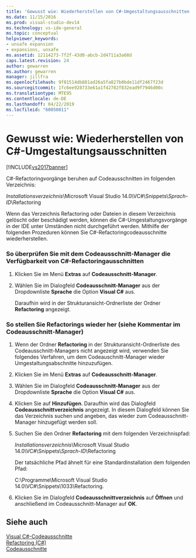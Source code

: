 ```yaml
---
title: 'Gewusst wie: Wiederherstellen von C#-Umgestaltungsausschnitten | Microsoft-Dokumentation'
ms.date: 11/15/2016
ms.prod: visual-studio-dev14
ms.technology: vs-ide-general
ms.topic: conceptual
helpviewer_keywords:
- unsafe expansion
- expansions, unsafe
ms.assetid: 12114273-7f2f-43d0-abcb-2d4711a3a68d
caps.latest.revision: 24
author: gewarren
ms.author: gewarren
manager: jillfra
ms.openlocfilehash: 9f81514db881ad26a5fa827b0bde11df2467f23d
ms.sourcegitcommit: 1fc6ee928733e61a1f42782f832ead9f7946d00c
ms.translationtype: MTE95
ms.contentlocale: de-DE
ms.lasthandoff: 04/22/2019
ms.locfileid: "60050811"
---
```

# <a name="how-to-restore-c-refactoring-snippets"></a>Gewusst wie: Wiederherstellen von C#-Umgestaltungsausschnitten
[!INCLUDE[vs2017banner](../includes/vs2017banner.md)]

C#-Refactoringvorgänge beruhen auf Codeausschnitten im folgenden Verzeichnis:  
  
 *Installationsverzeichnis*\Microsoft Visual Studio 14.0\VC#\Snippets\\*Sprach-ID*\Refactoring  
  
 Wenn das Verzeichnis Refactoring oder Dateien in diesem Verzeichnis gelöscht oder beschädigt werden, können die C#-Umgestaltungsvorgänge in der IDE unter Umständen nicht durchgeführt werden. Mithilfe der folgenden Prozeduren können Sie C#-Refactoringcodeausschnitte wiederherstellen.  
  
### <a name="to-verify-c-refactoring-snippets-are-available-through-the-code-snippet-manager"></a>So überprüfen Sie mit dem Codeausschnitt-Manager die Verfügbarkeit von C#-Refactoringausschnitten  
  
1. Klicken Sie im Menü **Extras** auf **Codeausschnitt-Manager**.  
  
2. Wählen Sie im Dialogfeld **Codeausschnitt-Manager** aus der Dropdownliste **Sprache** die Option **Visual C#** aus.  
  
     Daraufhin wird in der Strukturansicht-Ordnerliste der Ordner **Refactoring** angezeigt.  
  
### <a name="to-restore-refactoring-see-comment-in-code-snippet-manager"></a>So stellen Sie Refactorings wieder her (siehe Kommentar im Codeausschnitt-Manager)  
  
1. Wenn der Ordner **Refactoring** in der Strukturansicht-Ordnerliste des Codeausschnitt-Managers nicht angezeigt wird, verwenden Sie folgendes Verfahren, um dem Codeauschnitt-Manager wieder Umgestaltungsabschnitte hinzuzufügen.  
  
2. Klicken Sie im Menü **Extras** auf **Codeausschnitt-Manager**.  
  
3. Wählen Sie im Dialogfeld **Codeausschnitt-Manager** aus der Dropdownliste **Sprache** die Option **Visual C#** aus.  
  
4. Klicken Sie auf **Hinzufügen**. Daraufhin wird das Dialogfeld **Codeausschnittverzeichnis** angezeigt. In diesem Dialogfeld können Sie das Verzeichnis suchen und angeben, das wieder zum Codeausschnitt-Manager hinzugefügt werden soll.  
  
5. Suchen Sie den Ordner **Refactoring** mit dem folgenden Verzeichnispfad:  
  
     *Installationsverzeichnis*\Microsoft Visual Studio 14.0\VC#\Snippets\\*Sprach-ID*\Refactoring  
  
     Der tatsächliche Pfad ähnelt für eine Standardinstallation dem folgenden Pfad:  
  
     C:\Programme\Microsoft Visual Studio 14.0\VC#\Snippets\1033\Refactoring.  
  
6. Klicken Sie im Dialogfeld **Codeausschnittverzeichnis** auf **Öffnen** und anschließend im Codeausschnitt-Manager auf **OK**.  
  
## <a name="see-also"></a>Siehe auch  
 [Visual C#-Codeausschnitte](../ide/visual-csharp-code-snippets.md)   
 [Refactoring (C#)](../csharp-ide/refactoring-csharp.md)   
 [Codeausschnitte](../ide/code-snippets.md)
